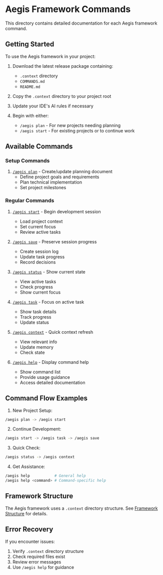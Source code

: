 # Aegis Framework Commands

This directory contains detailed documentation for each Aegis framework command.

## Getting Started

To use the Aegis framework in your project:

1. Download the latest release package containing:
   - `.context` directory
   - `COMMANDS.md`
   - `README.md`

2. Copy the `.context` directory to your project root
3. Update your IDE's AI rules if necessary
4. Begin with either:
   - `/aegis plan` - For new projects needing planning
   - `/aegis start` - For existing projects or to continue work

## Available Commands

### Setup Commands
1. [`/aegis plan`](aegis_plan.md) - Create/update planning document
   - Define project goals and requirements
   - Plan technical implementation
   - Set project milestones

### Regular Commands
1. [`/aegis start`](aegis_start.md) - Begin development session
   - Load project context
   - Set current focus
   - Review active tasks

2. [`/aegis save`](aegis_save.md) - Preserve session progress
   - Create session log
   - Update task progress
   - Record decisions

3. [`/aegis status`](aegis_status.md) - Show current state
   - View active tasks
   - Check progress
   - Show current focus

4. [`/aegis task`](aegis_task.md) - Focus on active task
   - Show task details
   - Track progress
   - Update status

5. [`/aegis context`](aegis_context.md) - Quick context refresh
   - View relevant info
   - Update memory
   - Check state

6. [`/aegis help`](aegis_help.md) - Display command help
   - Show command list
   - Provide usage guidance
   - Access detailed documentation

## Command Flow Examples

1. New Project Setup:
```bash
/aegis plan -> /aegis start
```

2. Continue Development:
```bash
/aegis start -> /aegis task -> /aegis save
```

3. Quick Check:
```bash
/aegis status -> /aegis context
```

4. Get Assistance:
```bash
/aegis help           # General help
/aegis help <command> # Command-specific help
```

## Framework Structure

The Aegis framework uses a `.context` directory structure. See [Framework Structure](../framework/structure.md) for details.

## Error Recovery

If you encounter issues:
1. Verify `.context` directory structure
2. Check required files exist
3. Review error messages
4. Use `/aegis help` for guidance 